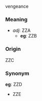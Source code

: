 vengeance
### Meaning
+ _adj_: ZZA
    + __eg__: ZZB

### Origin

ZZC

### Synonym

__eg__: ZZD

+ ZZE


